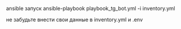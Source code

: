 ansible запуск
ansible-playbook playbook_tg_bot.yml -i inventory.yml


не забудьте внести свои данные в inventory.yml и .env

